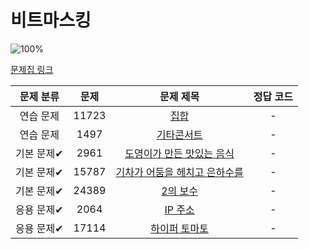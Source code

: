 # 비트마스킹

![100%](https://progress-bar.xyz/0/?scale=7&title=progress&width=500&color=babaca&suffix=/7)

[문제집 링크](https://www.acmicpc.net/workbook/view/18875)

| 문제 분류 | 문제 | 문제 제목 | 정답 코드 |
| :--: | :--: | :--: | :--: |
| 연습 문제 | 11723 | [집합](https://www.acmicpc.net/problem/11723) | - |
| 연습 문제 | 1497 | [기타콘서트](https://www.acmicpc.net/problem/1497) | - |
| 기본 문제✔ | 2961 | [도영이가 만든 맛있는 음식](https://www.acmicpc.net/problem/2961) | - |
| 기본 문제✔ | 15787 | [기차가 어둠을 헤치고 은하수를](https://www.acmicpc.net/problem/15787) | - |
| 기본 문제✔ | 24389 | [2의 보수](https://www.acmicpc.net/problem/24389) | - |
| 응용 문제✔ | 2064 | [IP 주소](https://www.acmicpc.net/problem/2064) | - |
| 응용 문제✔ | 17114 | [하이퍼 토마토](https://www.acmicpc.net/problem/17114) | - |
